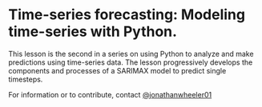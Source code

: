 # Time-series forecasting: Modeling time-series with Python.

This lesson is the second in a series on using Python to analyze and make
predictions using time-series data. The lesson progressively develops the
components and processes of a SARIMAX model to predict single timesteps.

For information or to contribute, contact 
[@jonathanwheeler01](https://github.com/jonathanwheeler01)

